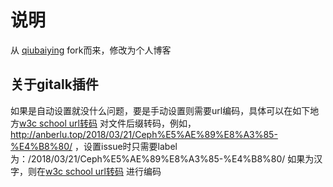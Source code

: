 # 说明

从 [qiubaiying](qiubaiying/qiubaiying.github.io) fork而来，修改为个人博客

## 关于gitalk插件
如果是自动设置就没什么问题，要是手动设置则需要url编码，具体可以在如下地方[w3c school url转码](http://www.w3school.com.cn/tiy/t.asp?f=jseg_decodeURI) 对文件后缀转码，例如，http://anberlu.top/2018/03/21/Ceph%E5%AE%89%E8%A3%85-%E4%B8%80/ ，设置issue时只需要label为：/2018/03/21/Ceph%E5%AE%89%E8%A3%85-%E4%B8%80/ 如果为汉字，则在[w3c school url转码](http://www.w3school.com.cn/tiy/t.asp?f=jseg_decodeURI) 进行编码


